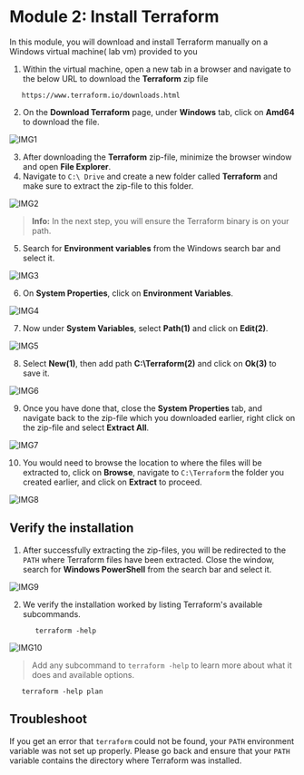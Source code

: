 # Module 2: Install Terraform

In this module, you will download and install Terraform manually on a Windows virtual machine( lab vm) provided to you

1. Within the virtual machine, open a new tab in a browser and navigate to the below URL to download the **Terraform** zip file

```
   https://www.terraform.io/downloads.html
```

2. On the **Download Terraform** page, under **Windows** tab, click on **Amd64** to download the file.

![IMG1](https://github.com/SD-14/EduLabs/blob/SD/Hashicorp/Azure/Images/Img1.png)

3. After downloading the **Terraform** zip-file, minimize the browser window and open **File Explorer**.
4. Navigate to `C:\ Drive` and create a new folder called **Terraform** and make sure to extract the zip-file to this folder.

![IMG2](https://github.com/SD-14/EduLabs/blob/SD/Hashicorp/Azure/Images/Img2.png)

>**Info:** In the next step, you will ensure the Terraform binary is on your path.

5. Search for **Environment variables** from the Windows search bar and select it.

![IMG3](https://github.com/SD-14/EduLabs/blob/SD/Hashicorp/Azure/Images/Img3.png)

6. On **System Properties**, click on **Environment Variables**.

![IMG4](https://github.com/SD-14/EduLabs/blob/SD/Hashicorp/Azure/Images/Img4.png)

7. Now under **System Variables**, select **Path(1)** and click on **Edit(2)**.

![IMG5](https://github.com/SD-14/EduLabs/blob/SD/Hashicorp/Azure/Images/Img5.png)

8. Select **New(1)**, then add path **C:\Terraform(2)** and click on **Ok(3)** to save it.

![IMG6](https://github.com/SD-14/EduLabs/blob/SD/Hashicorp/Azure/Images/Img6.png)

9. Once you have done that, close the **System Properties** tab, and navigate back to the zip-file which you downloaded earlier, right click on the zip-file and select **Extract All**.

![IMG7](https://github.com/SD-14/EduLabs/blob/SD/Hashicorp/Azure/Images/Img7.png)

10. You would need to browse the location to where the files will be extracted to, click on **Browse**, navigate to `C:\Terraform` the folder you created earlier, and click on **Extract** to proceed.

![IMG8](https://github.com/SD-14/EduLabs/blob/SD/Hashicorp/Azure/Images/Img8.png)

## Verify the installation

1. After successfully extracting the zip-files, you will be redirected to the `PATH` where Terraform files have been extracted. Close the window, search for **Windows PowerShell** from the search bar and select it.

![IMG9](https://github.com/SD-14/EduLabs/blob/SD/Hashicorp/Azure/Images/Img9.png)

2. We verify the installation worked by listing Terraform's available subcommands.

   ```
      terraform -help
   ```

![IMG10](https://github.com/SD-14/EduLabs/blob/SD/Hashicorp/Azure/Images/Img10.png)

> Add any subcommand to `terraform -help` to learn more about what it does and available options.

   ```
      terraform -help plan
   ```
   
## Troubleshoot

If you get an error that `terraform` could not be found, your `PATH` environment variable was not set up properly. Please go back and ensure that your `PATH` variable contains the directory where Terraform was installed.



